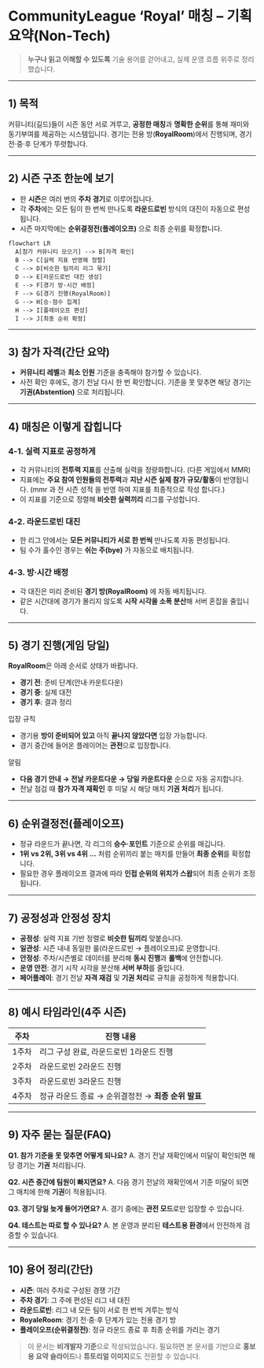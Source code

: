 # CommunityLeague ‘Royal’ 매칭 – 기획 요약(Non‑Tech)

> **누구나 읽고 이해할 수 있도록** 기술 용어를 걷어내고, 실제 운영 흐름 위주로 정리했습니다.

---

## 1) 목적

커뮤니티(길드)들이 시즌 동안 서로 겨루고, **공정한 매칭**과 **명확한 순위**를 통해 재미와 동기부여를 제공하는 시스템입니다. 경기는 전용 방(**RoyalRoom**)에서 진행되며, 경기 전·중·후 단계가 뚜렷합니다.

---

## 2) 시즌 구조 한눈에 보기

* 한 **시즌**은 여러 번의 **주차 경기**로 이루어집니다.
* 각 **주차**에는 모든 팀이 한 번씩 만나도록 **라운드로빈** 방식의 대진이 자동으로 편성됩니다.
* 시즌 마지막에는 **순위결정전(플레이오프)** 으로 최종 순위를 확정합니다.

```mermaid
flowchart LR
  A[참가 커뮤니티 모으기] --> B[자격 확인]
  B --> C[실력 지표 반영해 정렬]
  C --> D[비슷한 팀끼리 리그 묶기]
  D --> E[라운드로빈 대진 생성]
  E --> F[경기 방·시간 배정]
  F --> G[경기 진행(RoyalRoom)]
  G --> H[승·점수 집계]
  H --> I[플레이오프 편성]
  I --> J[최종 순위 확정]
```

---

## 3) 참가 자격(간단 요약)

* **커뮤니티 레벨**과 **최소 인원** 기준을 충족해야 참가할 수 있습니다.
* 사전 확인 후에도, 경기 전날 다시 한 번 확인합니다. 기준을 못 맞추면 해당 경기는 **기권(Abstention)** 으로 처리됩니다.

---

## 4) 매칭은 이렇게 잡힙니다

### 4-1. 실력 지표로 공정하게

* 각 커뮤니티의 **전투력 지표**를 산출해 실력을 정량화합니다. (다른 게임에서 MMR)
* 지표에는 **주요 참여 인원들의 전투력**과 **지난 시즌 실제 참가 규모/활동**이 반영됩니다. (mmr 과 전 시즌 성적 을 반영 하여 지표를 최종적으로 작성 합니다.)
* 이 지표를 기준으로 정렬해 **비슷한 실력끼리** 리그를 구성합니다.

### 4-2. 라운드로빈 대진

* 한 리그 안에서는 **모든 커뮤니티가 서로 한 번씩** 만나도록 자동 편성됩니다.
* 팀 수가 홀수인 경우는 **쉬는 주(bye)** 가 자동으로 배치됩니다.

### 4-3. 방·시간 배정

* 각 대진은 미리 준비된 **경기 방(RoyalRoom)** 에 자동 배치됩니다.
* 같은 시간대에 경기가 몰리지 않도록 **시작 시각을 소폭 분산**해 서버 혼잡을 줄입니다.

---

## 5) 경기 진행(게임 당일)

**RoyalRoom**은 아래 순서로 상태가 바뀝니다.

* **경기 전**: 준비 단계(안내·카운트다운)
* **경기 중**: 실제 대전
* **경기 후**: 결과 정리

입장 규칙

* 경기용 **방이 준비되어 있고** 아직 **끝나지 않았다면** 입장 가능합니다.
* 경기 중간에 들어온 플레이어는 **관전**으로 입장합니다.

알림

* **다음 경기 안내 → 전날 카운트다운 → 당일 카운트다운** 순으로 자동 공지합니다.
* 전날 점검 때 **참가 자격 재확인** 후 미달 시 해당 매치 **기권 처리**가 됩니다.

---

## 6) 순위결정전(플레이오프)

* 정규 라운드가 끝나면, 각 리그의 **승수·포인트** 기준으로 순위를 매깁니다.
* **1위 vs 2위, 3위 vs 4위 …** 처럼 순위끼리 붙는 매치를 만들어 **최종 순위**를 확정합니다.
* 필요한 경우 플레이오프 결과에 따라 **인접 순위의 위치가 스왑**되어 최종 순위가 조정됩니다.

---

## 7) 공정성과 안정성 장치

* **공정성**: 실력 지표 기반 정렬로 **비슷한 팀끼리** 맞붙습니다.
* **일관성**: 시즌 내내 동일한 룰(라운드로빈 → 플레이오프)로 운영합니다.
* **안정성**: 주차/시즌별로 데이터를 분리해 **동시 진행**과 **롤백**에 안전합니다.
* **운영 안전**: 경기 시작 시각을 분산해 **서버 부하**를 줄입니다.
* **페어플레이**: 경기 전날 **자격 재검** 및 **기권 처리**로 규칙을 공정하게 적용합니다.

---

## 8) 예시 타임라인(4주 시즌)

| 주차  | 진행 내용                            |
| --- | -------------------------------- |
| 1주차 | 리그 구성 완료, 라운드로빈 1라운드 진행          |
| 2주차 | 라운드로빈 2라운드 진행                    |
| 3주차 | 라운드로빈 3라운드 진행                    |
| 4주차 | 정규 라운드 종료 → 순위결정전 → **최종 순위 발표** |

---

## 9) 자주 묻는 질문(FAQ)

**Q1. 참가 기준을 못 맞추면 어떻게 되나요?**
A. 경기 전날 재확인에서 미달이 확인되면 해당 경기는 **기권** 처리됩니다.

**Q2. 시즌 중간에 팀원이 빠지면요?**
A. 다음 경기 전날의 재확인에서 기준 미달이 되면 그 매치에 한해 **기권**이 적용됩니다.

**Q3. 경기 당일 늦게 들어가면요?**
A. 경기 중에는 **관전 모드**로만 입장할 수 있습니다.

**Q4. 테스트는 따로 할 수 있나요?**
A. 본 운영과 분리된 **테스트용 환경**에서 안전하게 검증할 수 있습니다.

---

## 10) 용어 정리(간단)

* **시즌**: 여러 주차로 구성된 경쟁 기간
* **주차 경기**: 그 주에 편성된 리그 내 대진
* **라운드로빈**: 리그 내 모든 팀이 서로 한 번씩 겨루는 방식
* **RoyaleRoom**: 경기 전·중·후 단계가 있는 전용 경기 방
* **플레이오프(순위결정전)**: 정규 라운드 종료 후 최종 순위를 가리는 경기

> 이 문서는 **비개발자 기준**으로 작성되었습니다. 필요하면 본 문서를 기반으로 **홍보용 요약 슬라이드**나 **튜토리얼 이미지**로도 전환할 수 있습니다.
